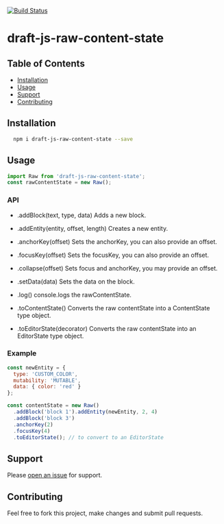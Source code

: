 [![Build Status](https://travis-ci.org/webdeveloperpr/draft-js-raw-content-state.svg?branch=master)](https://travis-ci.org/webdeveloperpr/draft-js-raw-content-state)
# draft-js-raw-content-state

## Table of Contents

- [Installation](#installation)
- [Usage](#usage)
- [Support](#support)
- [Contributing](#contributing)

## Installation

```sh
  npm i draft-js-raw-content-state --save
```

## Usage

```javascript
import Raw from 'draft-js-raw-content-state';
const rawContentState = new Raw();
```

### API

- .addBlock(text, type, data) 
Adds a new block.

- .addEntity(entity, offset, length)
Creates a new entity.

- .anchorKey(offset)
Sets the anchorKey, you can also provide an offset.

- .focusKey(offset)
Sets the focusKey, you can also provide an offset.

- .collapse(offset)
Sets focus and anchorKey, you may provide an offset.

- .setData(data)
Sets the data on the block. 

- .log()
console.logs the rawContentState.

- .toContentState()
Converts the raw contentState into a ContentState type object.

- .toEditorState(decorator)
Converts the raw contentState into an EditorState type object.

### Example

```javascript
const newEntity = {
  type: 'CUSTOM_COLOR',
  mutability: 'MUTABLE',
  data: { color: 'red' }
};

const contentState = new Raw()
  .addBlock('block 1').addEntity(newEntity, 2, 4)
  .addBlock('block 3')
  .anchorKey(2)
  .focusKey(4)
  .toEditorState(); // to convert to an EditorState 
```

## Support

Please [open an issue](https://github.com/webdeveloperpr/draft-js-raw-content-state/issues) for support.

## Contributing

Feel free to fork this project, make changes and submit pull requests.
